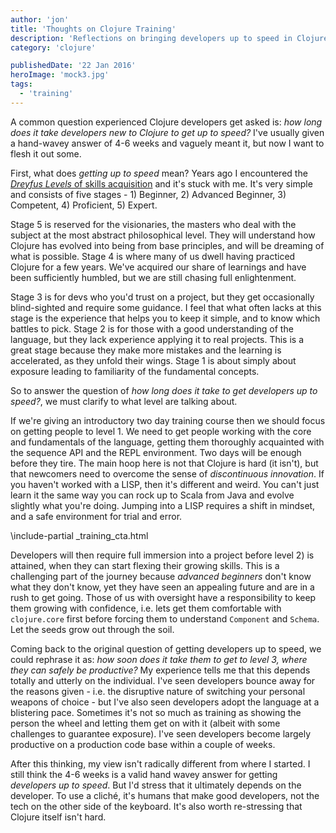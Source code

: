 ```yaml
---
author: 'jon'
title: 'Thoughts on Clojure Training'
description: 'Reflections on bringing developers up to speed in Clojure'
category: 'clojure'

publishedDate: '22 Jan 2016'
heroImage: 'mock3.jpg'
tags:
  - 'training'
---
```


A common question experienced Clojure developers get asked is: _how long
does it take developers new to Clojure to get up to speed?_ I've usually
given a hand-wavey answer of 4-6 weeks and vaguely meant it, but now I
want to flesh it out some.

First, what does _getting up to speed_ mean? Years ago I encountered the
[_Dreyfus Levels_ of skills
acquisition](https://en.wikipedia.org/wiki/Dreyfus_model_of_skill_acquisition)
and it's stuck with me. It's very simple and consists of five
stages - 1) Beginner, 2) Advanced Beginner, 3) Competent, 4) Proficient, 5) Expert.

Stage 5 is reserved for the visionaries, the masters who deal with the
subject at the most abstract philosophical level. They will understand
how Clojure has evolved into being from base principles, and will be
dreaming of what is possible. Stage 4 is where many of us dwell having
practiced Clojure for a few years. We've acquired our share of learnings
and have been sufficiently humbled, but we are still chasing full
enlightenment.

Stage 3 is for devs who you'd trust on a project, but they get
occasionally blind-sighted and require some guidance. I feel that what
often lacks at this stage is the experience that helps you to keep it
simple, and to know which battles to pick. Stage 2 is for those with a
good understanding of the language, but they lack experience applying it
to real projects. This is a great stage because they make more mistakes
and the learning is accelerated, as they unfold their wings. Stage 1 is
about simply about exposure leading to familiarity of the fundamental
concepts.

So to answer the question of _how long does it take to get developers up
to speed?_, we must clarify to what level are talking about.

If we're giving an introductory two day training course then we should
focus on getting people to level 1. We need to get people working with
the core and fundamentals of the language, getting them thoroughly
acquainted with the sequence API and the REPL environment. Two days will
be enough before they tire. The main hoop here is not that Clojure is
hard (it isn't), but that newcomers need to overcome the sense of
_discontinuous innovation_. If you haven't worked with a LISP, then it's
different and weird. You can't just learn it the same way you can rock
up to Scala from Java and evolve slightly what you're doing. Jumping
into a LISP requires a shift in mindset, and a safe environment for
trial and error.

\\include-partial \_training_cta.html

Developers will then require full immersion into a project before level 2) is attained, when they can start flexing their growing skills. This
is a challenging part of the journey because _advanced beginners_ don't
know what they don't know, yet they have seen an appealing future and
are in a rush to get going. Those of us with oversight have a
responsibility to keep them growing with confidence, i.e. lets get them
comfortable with `clojure.core` first before forcing them to understand
`Component` and `Schema`. Let the seeds grow out through the soil.

Coming back to the original question of getting developers up to speed,
we could rephrase it as: _how soon does it take them to get to level 3,
where they can safely be productive?_ My experience tells me that this
depends totally and utterly on the individual. I've seen developers
bounce away for the reasons given - i.e. the disruptive nature of
switching your personal weapons of choice - but I've also seen
developers adopt the language at a blistering pace. Sometimes it's not
so much as training as showing the person the wheel and letting them get
on with it (albeit with some challenges to guarantee exposure). I've
seen developers become largely productive on a production code base
within a couple of weeks.

After this thinking, my view isn't radically different from where I
started. I still think the 4-6 weeks is a valid hand wavey answer for
getting _developers up to speed_. But I'd stress that it ultimately
depends on the developer. To use a cliché, it's humans that make good
developers, not the tech on the other side of the keyboard. It's also
worth re-stressing that Clojure itself isn't hard.
